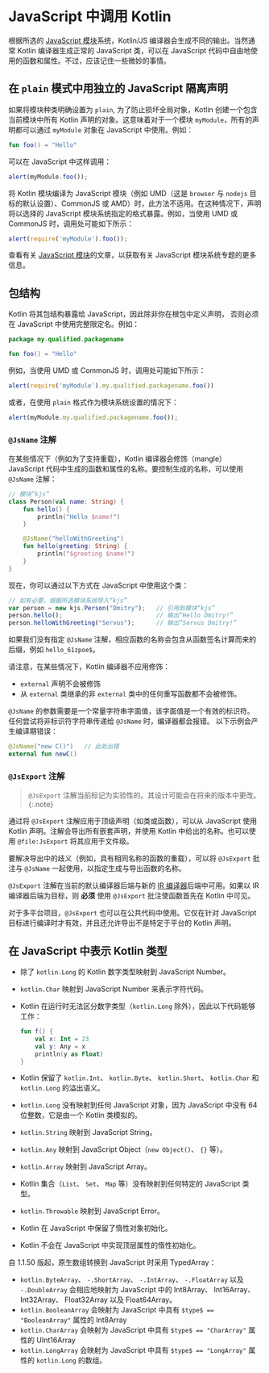 [//]: # (title: JavaScript 中调用 Kotlin)

# JavaScript 中调用 Kotlin

根据所选的 [JavaScript 模块](js-modules.md)系统，Kotlin/JS 编译器会生成不同的输出。当然通常 Kotlin 编译器生成正常的 JavaScript 类，可以在 JavaScript 代码中自由地使用的函数和属性。不过，应该记住一些微妙的事情。

## 在 `plain` 模式中用独立的 JavaScript 隔离声明
如果将模块种类明确设置为 `plain`, 为了防止损坏全局对象，Kotlin 创建一个包含当前模块中所有 Kotlin 声明的对象。这意味着对于一个模块 `myModule`，所有的声明都可以通过 `myModule` 对象在 JavaScript 中使用。例如：


```kotlin
fun foo() = "Hello"
```


可以在 JavaScript 中这样调用：


``` javascript
alert(myModule.foo());
```


将 Kotlin 模块编译为 JavaScript 模块（例如 UMD（这是 `browser` 与 `nodejs` 目标的默认设置）、CommonJS 或 AMD）时，此方法不适用。在这种情况下，声明将以选择的 JavaScript 模块系统指定的格式暴露。例如，当使用 UMD 或 CommonJS 时，调用处可能如下所示：


``` javascript
alert(require('myModule').foo());
```


查看有关 [JavaScript 模块](js-modules.md)的文章，以获取有关 JavaScript 模块系统专题的更多信息。

## 包结构

Kotlin 将其包结构暴露给 JavaScript，因此除非你在根包中定义声明，
否则必须在 JavaScript 中使用完整限定名。例如：


```kotlin
package my.qualified.packagename

fun foo() = "Hello"
```


例如，当使用 UMD 或 CommonJS 时，调用处可能如下所示：


``` javascript
alert(require('myModule').my.qualified.packagename.foo())
```


或者，在使用 `plain` 格式作为模块系统设置的情况下：


``` javascript
alert(myModule.my.qualified.packagename.foo());
```



### `@JsName` 注解

在某些情况下（例如为了支持重载），Kotlin 编译器会修饰（mangle） JavaScript 代码中生成的函数和属性<!--
-->的名称。要控制生成的名称，可以使用 `@JsName` 注解：


```kotlin
// 模块“kjs”
class Person(val name: String) {
    fun hello() {
        println("Hello $name!")
    }

    @JsName("helloWithGreeting")
    fun hello(greeting: String) {
        println("$greeting $name!")
    }
}
```


现在，你可以通过以下方式在 JavaScript 中使用这个类：


``` javascript
// 如有必要，根据所选模块系统导入“kjs”
var person = new kjs.Person("Dmitry");   // 引用到模块“kjs”
person.hello();                          // 输出“Hello Dmitry!”
person.helloWithGreeting("Servus");      // 输出“Servus Dmitry!”
```


如果我们没有指定 `@JsName` 注解，相应函数的名称会包含<!--
-->从函数签名计算而来的后缀，例如 `hello_61zpoe$`。

请注意，在某些情况下，Kotlin 编译器不应用修饰：
- `external` 声明不会被修饰
- 从 `external` 类继承的非 `external` 类中的任何重写函数都不会被修饰。


`@JsName` 的参数需要是一个常量字符串字面值，该字面值是一个有效的标识符。
任何尝试将非标识符字符串传递给 `@JsName` 时，编译器都会报错。
以下示例会产生编译期错误：


```kotlin
@JsName("new C()")   // 此处出错
external fun newC()
```


### `@JsExport` 注解
> `@JsExport` 注解当前标记为实验性的。其设计可能会在将来的版本中更改。
{:.note}

通过将 `@JsExport` 注解应用于顶级声明（如类或函数），可以从 JavaScript 使用 Kotlin 声明。注解会导出所有嵌套声明，并使用 Kotlin 中给出的名称。也可以使用 `@file:JsExport` 将其应用于文件级。

要解决导出中的歧义（例如，具有相同名称的函数的重载），可以将 `@JsExport` 批注与 `@JsName` 一起使用，以指定生成与导出函数的名称。

`@JsExport` 注解在当前的默认编译器后端与新的 [IR 编译器](js-ir-compiler.md)后端中可用。如果以 IR 编译器后端为目标，则 **必须** 使用 `@JsExport` 批注使函数首先在 Kotlin 中可见。

对于多平台项目，`@JsExport` 也可以在公共代码中使用。它仅在针对 JavaScript 目标进行编译时才有效，并且还允许导出不是特定于平台的 Kotlin 声明。

## 在 JavaScript 中表示 Kotlin 类型

* 除了 `kotlin.Long` 的 Kotlin 数字类型映射到 JavaScript Number。
* `kotlin.Char` 映射到 JavaScript Number 来表示字符代码。
* Kotlin 在运行时无法区分数字类型（`kotlin.Long` 除外），因此以下代码能够工作：

  ```kotlin
  fun f() {
      val x: Int = 23
      val y: Any = x
      println(y as Float)
  }
  ```


* Kotlin 保留了 `kotlin.Int`、 `kotlin.Byte`、 `kotlin.Short`、 `kotlin.Char` 和 `kotlin.Long` 的溢出语义。
* `kotlin.Long` 没有映射到任何 JavaScript 对象，因为 JavaScript 中没有 64 位整数，它是由一个 Kotlin 类模拟的。
* `kotlin.String` 映射到 JavaScript String。
* `kotlin.Any` 映射到 JavaScript Object（`new Object()`、 `{}` 等）。
* `kotlin.Array` 映射到 JavaScript Array。
* Kotlin 集合（`List`、 `Set`、 `Map` 等）没有映射到任何特定的 JavaScript 类型。
* `kotlin.Throwable` 映射到 JavaScript Error。
* Kotlin 在 JavaScript 中保留了惰性对象初始化。
* Kotlin 不会在 JavaScript 中实现顶层属性的惰性初始化。

自 1.1.50 版起，原生数组转换到 JavaScript 时采用 TypedArray：

* `kotlin.ByteArray`、 `-.ShortArray`、 `-.IntArray`、 `-.FloatArray` 以及 `-.DoubleArray` 会相应地映射为
  JavaScript 中的 Int8Array、 Int16Array、 Int32Array、 Float32Array 以及 Float64Array。
* `kotlin.BooleanArray` 会映射为 JavaScript 中具有 `$type$ == "BooleanArray"` 属性的 Int8Array
* `kotlin.CharArray` 会映射为 JavaScript 中具有 `$type$ == "CharArray"` 属性的 UInt16Array
* `kotlin.LongArray` 会映射为 JavaScript 中具有 `$type$ == "LongArray"` 属性的 `kotlin.Long` 的数组。

